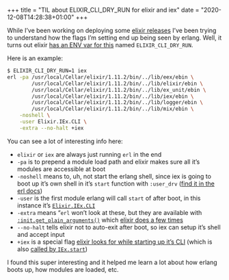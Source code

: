 +++
title = "TIL about ELIXIR_CLI_DRY_RUN for elixir and iex"
date = "2020-12-08T14:28:38+01:00"
+++

While I’ve been working on deploying some [elixir releases][] I’ve been trying to understand how the flags I’m setting end up being seen by erlang. Well, it turns out elixir [has an ENV var for this][var] named `ELIXIR_CLI_DRY_RUN`.

[elixir releases]: https://hexdocs.pm/mix/Mix.Tasks.Release.html
[var]: https://github.com/elixir-lang/elixir/blob/76d245b6081c53228bf99fc1494add5de7872065/bin/elixir#L227

Here is an example:

```sh
$ ELIXIR_CLI_DRY_RUN=1 iex
erl -pa /usr/local/Cellar/elixir/1.11.2/bin/../lib/eex/ebin \
		/usr/local/Cellar/elixir/1.11.2/bin/../lib/elixir/ebin \
		/usr/local/Cellar/elixir/1.11.2/bin/../lib/ex_unit/ebin \
		/usr/local/Cellar/elixir/1.11.2/bin/../lib/iex/ebin \
		/usr/local/Cellar/elixir/1.11.2/bin/../lib/logger/ebin \
		/usr/local/Cellar/elixir/1.11.2/bin/../lib/mix/ebin \
	-noshell \
	-user Elixir.IEx.CLI \
	-extra --no-halt +iex
```

You can see a lot of interesting info here:

* `elixir` or `iex` are always just running `erl` in the end
* `-pa` is to prepend a module load path and elixir makes sure all it’s modules are accessible at boot
* `-noshell` means to, uh, not start the erlang shell, since iex is going to boot up it’s own shell in it’s `start` function with `:user_drv` ([find it in the erl docs](https://erlang.org/doc/man/erl.html))
* `-user` is the first module erlang will call `start` of after boot, in this instance it’s [`Elixir.IEx.CLI`](https://github.com/elixir-lang/elixir/blob/76d245b6081c53228bf99fc1494add5de7872065/lib/iex/lib/iex/cli.ex#L52)
* `-extra` means “`erl` won’t look at these, but they are available with [`:init.get_plain_arguments()`](https://erlang.org/doc/man/init.html#get_plain_arguments-0) which [elixir does a few times](https://github.com/elixir-lang/elixir/search?q=get_plain_arguments)
* `--no-halt` tells elixir not to auto-exit after boot, so iex can setup it’s shell and accept input
* `+iex` is a special flag [elixir looks for while starting up it’s CLI](https://github.com/elixir-lang/elixir/blob/76d245b6081c53228bf99fc1494add5de7872065/lib/elixir/lib/kernel/cli.ex#L301) (which is also [called by `IEx.start`](https://github.com/elixir-lang/elixir/blob/76d245b6081c53228bf99fc1494add5de7872065/lib/iex/lib/iex/cli.ex#L127))

I found this super interesting and it helped me learn a lot about how erlang boots up, how modules are loaded, etc.
